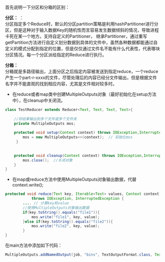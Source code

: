 首先说明一下分区和分箱的区别：<br>

**分区：** ：
<br> 分区指定多个Reduce时，默认的分区partition策略是利用hashPartitioner进行分区，但是这种对于输入数据Key的随机性而言容易发生数据倾斜的情况，导致进程卡死在某一个地方。支持自定义的Partitioner，
继承Partitioner，通过重写getPartition方法进行自定义划分数据到具体的文件中，虽然各种数据都能通过自定义的模式分配到指定的位置，但是仅仅通过文件名不能有什么代表性，代表哪块分区情况。每一个分区派给指定的Reduce进行执行。

**分箱：**<br>
分箱就是多路径输出，上面分区之后指定内容被发送到指定reduce，一个reduce产生一个part-r-xxxx的文件，尽管处理后的内容已经分文件输出，但是根据文件名字并不能直观的找到相应内容，尤其是文件相对较多时。

- 在reduce或者map类中创建MultipleOutputs对象（最好初始化在setup方法中），在cleanup中关闭流。<br>
```java
class TestReducer extends Reducer<Text, Text, Text, Text>{  
  
    //将结果输出到多个文件或多个文件夹  
    private MultipleOutputs mos;  
 
    protected void setup(Context context) throws IOException,InterruptedException {  
        mos = new MultipleOutputs<>(context);  // 初始化mos
     }  
          
      
    protected void cleanup(Context context) throws IOException,InterruptedException {  
        mos.close();  //关闭对象  
    }  
} 
```
- 在map或reduce方法中使用MultipleOutputs对象输出数据，代替context.write();
```java
protected void reduce(Text key, Iterable<Text> values, Context context)  
            throws IOException, InterruptedException {  
        .... // 计算key和value
        //使用MultipleOutputs对象输出数据  
        if(key.toString().equals("file1")){  
            mos.write("file1", key, value);  
        }else if(key.toString().equals("file2")){  
            mos.write("file2", key, value);    
        }
} 
```

在main方法中添加如下代码：

```java
MultipleOutputs.addNamedOutput(job, "bins", TextOutputFormat.class, Text.class, NullWritable.class);
```
